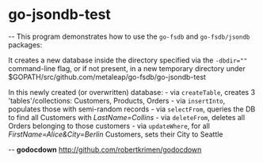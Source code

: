 # go-jsondb-test
--
This program demonstrates how to use the `go-fsdb` and `go-fsdb/jsondb`
packages:

It creates a new database inside the directory specified via the `-dbdir=""`
command-line flag, or if not present, in a new temporary directory under
$GOPATH/src/github.com/metaleap/go-fsdb/go-jsondb-test

In this newly created (or overwritten) database: - via `createTable`, creates 3
'tables'/collections: Customers, Products, Orders - via `insertInto`, populates
those with semi-random records - via `selectFrom`, queries the DB to find all
Customers with *LastName=Collins* - via `deleteFrom`, deletes all Orders
belonging to those customers - via `updateWhere`, for all
*FirstName=Alice&City=Berlin* Customers, sets their City to Seattle

--
**godocdown** http://github.com/robertkrimen/godocdown
